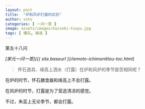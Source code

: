 ```yaml
---
layout: post
title:  "炉和风炉打露的区别"
author: soto
categories: [ 一问一答 ]
image: assets/images/kaiseki-tsuyu.jpg
tags: [ 懐石, 縁高 ]
---
```


第五十八问

*[家元一问一答]({{ site.baseurl }}/iemoto-ichimonittou-toc.html)*

> 怀石道具、缘高上洒水（打露）在炉和风炉的季节是否相同呢？

在炉的时节，怀石膳食器和缘高上不会打露。

在风炉的时节，打露是为了营造清凉的感觉。

不过，朱盃上无论季节，都会打露。